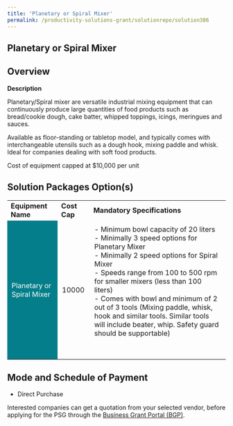 ```yaml
---
title: 'Planetary or Spiral Mixer'
permalink: /productivity-solutions-grant/solutionrepo/solution386
---
```


## Planetary or Spiral Mixer

## Overview

**Description**

Planetary/Spiral mixer are versatile industrial mixing equipment that  can continuously produce large quantities of food products such as bread/cookie dough, cake batter, whipped toppings, icings, meringues and sauces.

Available as floor-standing or tabletop model, and typically comes with interchangeable utensils such as a dough hook, mixing paddle and whisk. Ideal for companies dealing with soft food products. 

Cost of equipment capped at $10,000 per unit

## Solution Packages Option(s)

<table>
<tr>
<td><b>Equipment Name</b></td>
<td><b>Cost Cap</b></td>
<td><b>Mandatory Specifications</b></td>
</tr>
<tr>
<td style='padding: 10px; background-color: #037E8A; color: #FFFFFF;'>Planetary or Spiral Mixer</td>
<td style='padding: 10px;'>10000</td>
<td style='padding: 10px;'>- Minimum bowl capacity of 20 liters<br>- Minimally 3 speed options for Planetary Mixer<br>- Minimally 2 speed options for Spiral Mixer <br>- Speeds range from 100 to 500 rpm for smaller mixers (less than 100 liters)<br>- Comes with bowl and minimum of 2 out of 3 tools (Mixing paddle, whisk, hook and similar tools. Similar tools will include beater, whip. Safety guard should be supportable)<br><br><br></td>
</tr>
</table>

## Mode and Schedule of Payment

 - Direct Purchase

Interested companies can get a quotation from your selected vendor, before applying for the PSG through the <a href='https://www.businessgrants.gov.sg/' target='_blank' rel='noopener'>Business Grant Portal (BGP)</a>.

<script src="/jquery/resize-tables.js"></script>
